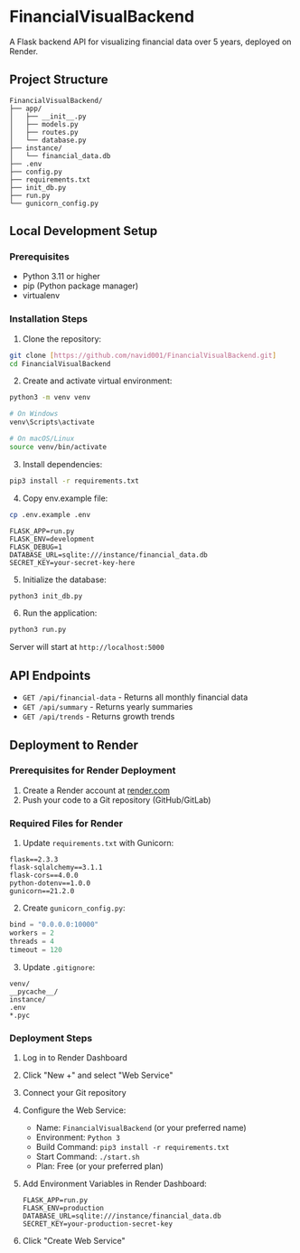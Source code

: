 # FinancialVisualBackend

A Flask backend API for visualizing financial data over 5 years, deployed on Render.

## Project Structure
```
FinancialVisualBackend/
├── app/
│   ├── __init__.py
│   ├── models.py
│   ├── routes.py
│   └── database.py
├── instance/
│   └── financial_data.db
├── .env
├── config.py
├── requirements.txt
├── init_db.py
├── run.py
└── gunicorn_config.py
```

## Local Development Setup

### Prerequisites
- Python 3.11 or higher
- pip (Python package manager)
- virtualenv

### Installation Steps

1. Clone the repository:
```bash
git clone [https://github.com/navid001/FinancialVisualBackend.git]
cd FinancialVisualBackend
```

2. Create and activate virtual environment:
```bash
python3 -m venv venv

# On Windows
venv\Scripts\activate

# On macOS/Linux
source venv/bin/activate
```

3. Install dependencies:
```bash
pip3 install -r requirements.txt
```

4. Copy env.example file:
```bash
cp .env.example .env
```
```env
FLASK_APP=run.py
FLASK_ENV=development
FLASK_DEBUG=1
DATABASE_URL=sqlite:///instance/financial_data.db
SECRET_KEY=your-secret-key-here
```

5. Initialize the database:
```bash
python3 init_db.py
```

6. Run the application:
```bash
python3 run.py
```

Server will start at `http://localhost:5000`

## API Endpoints

- `GET /api/financial-data` - Returns all monthly financial data
- `GET /api/summary` - Returns yearly summaries
- `GET /api/trends` - Returns growth trends

## Deployment to Render

### Prerequisites for Render Deployment
1. Create a Render account at [render.com](https://render.com)
2. Push your code to a Git repository (GitHub/GitLab)

### Required Files for Render

1. Update `requirements.txt` with Gunicorn:
```
flask==2.3.3
flask-sqlalchemy==3.1.1
flask-cors==4.0.0
python-dotenv==1.0.0
gunicorn==21.2.0
```

2. Create `gunicorn_config.py`:
```python
bind = "0.0.0.0:10000"
workers = 2
threads = 4
timeout = 120
```

3. Update `.gitignore`:
```
venv/
__pycache__/
instance/
.env
*.pyc
```

### Deployment Steps

1. Log in to Render Dashboard

2. Click "New +" and select "Web Service"

3. Connect your Git repository

4. Configure the Web Service:
   - Name: `FinancialVisualBackend` (or your preferred name)
   - Environment: `Python 3`
   - Build Command: `pip3 install -r requirements.txt`
   - Start Command: `./start.sh`
   - Plan: Free (or your preferred plan)

5. Add Environment Variables in Render Dashboard:
   ```
   FLASK_APP=run.py
   FLASK_ENV=production
   DATABASE_URL=sqlite:///instance/financial_data.db
   SECRET_KEY=your-production-secret-key
   ```

6. Click "Create Web Service"

